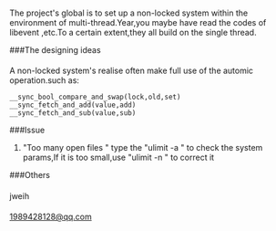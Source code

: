 ####
 The  project's global is to set up a non-locked system within the environment of  multi-thread.Year,you maybe have read  the codes of libevent ,etc.To a certain extent,they all build on the single thread.
 
###The designing  ideas
 
####
 
A non-locked system's realise often make full use of the automic operation.such as:
```
__sync_bool_compare_and_swap(lock,old,set)
__sync_fetch_and_add(value,add)
__sync_fetch_and_sub(value,sub)	

``` 




###Issue

1. "Too many open files "
type the "ulimit -a " to check the system params,If it is too small,use "ulimit -n " to correct it




###Others

####
jweih
####
1989428128@qq.com 
  
 